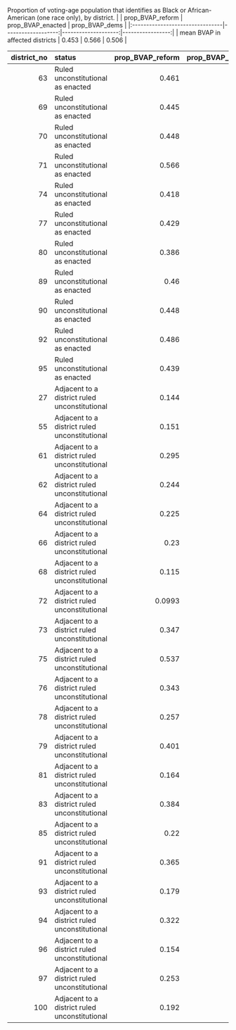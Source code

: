 Proportion of voting-age population that identifies as Black or African-American (one race only), by district.
|                                 |   prop_BVAP_reform |   prop_BVAP_enacted |   prop_BVAP_dems |
|:--------------------------------|-------------------:|--------------------:|-----------------:|
| mean BVAP in affected districts |              0.453 |               0.566 |            0.506 |



|   district_no | status                                        |   prop_BVAP_reform |   prop_BVAP_enacted |   prop_BVAP_dems |
|--------------:|:----------------------------------------------|-------------------:|--------------------:|-----------------:|
|            63 | Ruled unconstitutional as enacted             |             0.461  |              0.591  |            0.512 |
|            69 | Ruled unconstitutional as enacted             |             0.445  |              0.548  |            0.523 |
|            70 | Ruled unconstitutional as enacted             |             0.448  |              0.56   |            0.532 |
|            71 | Ruled unconstitutional as enacted             |             0.566  |              0.549  |            0.51  |
|            74 | Ruled unconstitutional as enacted             |             0.418  |              0.565  |            0.49  |
|            77 | Ruled unconstitutional as enacted             |             0.429  |              0.583  |            0.476 |
|            80 | Ruled unconstitutional as enacted             |             0.386  |              0.559  |            0.498 |
|            89 | Ruled unconstitutional as enacted             |             0.46   |              0.55   |            0.447 |
|            90 | Ruled unconstitutional as enacted             |             0.448  |              0.531  |            0.493 |
|            92 | Ruled unconstitutional as enacted             |             0.486  |              0.601  |            0.567 |
|            95 | Ruled unconstitutional as enacted             |             0.439  |              0.594  |            0.517 |
|            27 | Adjacent to a district ruled unconstitutional |             0.144  |              0.179  |            0.235 |
|            55 | Adjacent to a district ruled unconstitutional |             0.151  |              0.161  |            0.147 |
|            61 | Adjacent to a district ruled unconstitutional |             0.295  |              0.262  |            0.268 |
|            62 | Adjacent to a district ruled unconstitutional |             0.244  |              0.242  |            0.33  |
|            64 | Adjacent to a district ruled unconstitutional |             0.225  |              0.218  |            0.218 |
|            66 | Adjacent to a district ruled unconstitutional |             0.23   |              0.157  |            0.145 |
|            68 | Adjacent to a district ruled unconstitutional |             0.115  |              0.0692 |            0.14  |
|            72 | Adjacent to a district ruled unconstitutional |             0.0993 |              0.114  |            0.16  |
|            73 | Adjacent to a district ruled unconstitutional |             0.347  |              0.133  |            0.124 |
|            75 | Adjacent to a district ruled unconstitutional |             0.537  |              0.553  |            0.553 |
|            76 | Adjacent to a district ruled unconstitutional |             0.343  |              0.249  |            0.421 |
|            78 | Adjacent to a district ruled unconstitutional |             0.257  |              0.194  |            0.194 |
|            79 | Adjacent to a district ruled unconstitutional |             0.401  |              0.291  |            0.318 |
|            81 | Adjacent to a district ruled unconstitutional |             0.164  |              0.167  |            0.156 |
|            83 | Adjacent to a district ruled unconstitutional |             0.384  |              0.139  |            0.187 |
|            85 | Adjacent to a district ruled unconstitutional |             0.22   |              0.208  |            0.218 |
|            91 | Adjacent to a district ruled unconstitutional |             0.365  |              0.192  |            0.224 |
|            93 | Adjacent to a district ruled unconstitutional |             0.179  |              0.218  |            0.218 |
|            94 | Adjacent to a district ruled unconstitutional |             0.322  |              0.206  |            0.275 |
|            96 | Adjacent to a district ruled unconstitutional |             0.154  |              0.127  |            0.127 |
|            97 | Adjacent to a district ruled unconstitutional |             0.253  |              0.132  |            0.134 |
|           100 | Adjacent to a district ruled unconstitutional |             0.192  |              0.241  |            0.233 |

